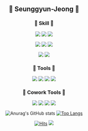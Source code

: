 <div align=center>

## 🎩 Seunggyun-Jeong 🎩

### 🔅 Skill 🔅

<img src="https://img.shields.io/badge/Swift-FA7343?style=flat&logo=Swift&logoColor=white"/> <img src="https://img.shields.io/badge/Dart-0175C2?style=flat&logo=Dart&logoColor=white"/> <img src="https://img.shields.io/badge/Flutter-02569B?style=flat&logo=Flutter&logoColor=white"/>

<img src="https://img.shields.io/badge/HTML-E34F26?style=flat&logo=HTML5&logoColor=white"/> <img src="https://img.shields.io/badge/CSS-1572B6?style=flat&logo=CSS3&logoColor=white"/> <img src="https://img.shields.io/badge/JavaScript-F7DF1E?style=flat&logo=JavaScript&logoColor=white"/>

<img src="https://img.shields.io/badge/C-A8B9CC?style=flat&logo=C&logoColor=white"/> <img src="https://img.shields.io/badge/Python-3776AB?style=flat&logo=Python&logoColor=white"/>

### 🔅 Tools 🔅

<img src="https://img.shields.io/badge/XCode-147EFB?style=flat&logo=Xcode&logoColor=white"/> <img src="https://img.shields.io/badge/Visual Studio Code-007ACC?style=flat&logo=Visual-Studio-Code&logoColor=white"/> <img src="https://img.shields.io/badge/Postman-FF6C37?style=flat&logo=Postman&logoColor=white"/> <img src="https://img.shields.io/badge/Figma-F24E1E?style=flat&logo=Figma&logoColor=white"/>

### 🔅 Cowork Tools 🔅

<img src="https://img.shields.io/badge/Git-F05032?style=flat&logo=Git&logoColor=white"/>
<img src="https://img.shields.io/badge/GitHub-181717?style=flat&logo=GitHub&logoColor=white"/> <img src="https://img.shields.io/badge/Notion-000000?style=flat&logo=Notion&logoColor=white"/> <img src="https://img.shields.io/badge/Slack-4A154B?style=flat&logo=Slack&logoColor=white"/>

</br>

![Anurag's GitHub stats](https://github-readme-stats.vercel.app/api?username=seunggyun-jeong&show_icons=true&count_private=true&line_height=20&theme=calm)
[![Top Langs](https://github-readme-stats.vercel.app/api/top-langs/?username=seunggyun-jeong&layout=compact)](https://github.com/anuraghazra/github-readme-stats)

[![Hits](https://hits.seeyoufarm.com/api/count/incr/badge.svg?url=https%3A%2F%2Fgithub.com%2Fseunggyunjeong%2F&count_bg=%23FFD18C&title_bg=%23FF6C6C&icon=apple.svg&icon_color=%23FFFFFF&title=Visitor&edge_flat=false)](https://hits.seeyoufarm.com)
<a href="https://github.com/hwangJi-dev"><img src="https://img.shields.io/github/followers/seunggyun-jeong?logoColor=%5C&style=social"/> </a> 

</div>
